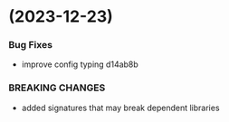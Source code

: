 #  (2023-12-23)


### Bug Fixes

* improve config typing d14ab8b


### BREAKING CHANGES

* added signatures that may break dependent libraries



